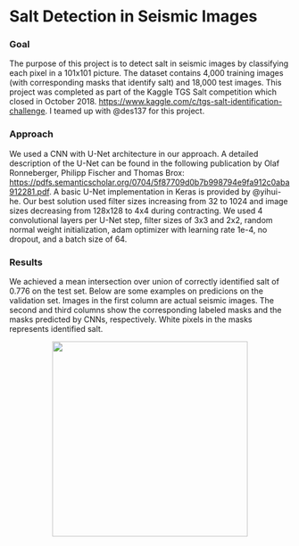 # Salt Detection in Seismic Images

### Goal
The purpose of this project is to detect salt in seismic images by classifying each pixel in
a 101x101 picture. The dataset contains 4,000 training images (with corresponding masks that identify
salt) and 18,000 test images. This project was completed as part of the Kaggle TGS Salt competition 
which closed in October 2018. https://www.kaggle.com/c/tgs-salt-identification-challenge. I teamed up
with @des137 for this project.

### Approach
We used a CNN with U-Net architecture in our approach. A detailed description of the U-Net can be found
in the following publication by Olaf Ronneberger, Philipp Fischer and Thomas Brox:
https://pdfs.semanticscholar.org/0704/5f87709d0b7b998794e9fa912c0aba912281.pdf. A basic U-Net implementation
in Keras is provided by @yihui-he. Our best solution used filter sizes increasing from 32 to 1024 and image 
sizes decreasing from 128x128 to 4x4 during contracting. We used 4 convolutional layers per U-Net step, filter
sizes of 3x3 and 2x2, random normal weight initialization, adam optimizer with learning rate 1e-4, no dropout,
and a batch size of 64.

### Results
We achieved a mean intersection over union of correctly identified salt of 0.776 on the test set. Below are some 
examples on predicions on the validation set. Images in the first column are actual seismic images. The second and 
third columns show the corresponding labeled masks and the masks predicted by CNNs, respectively. White pixels in 
the masks represents identified salt.
<p align="center">
  <img src="https://github.com/roman807/TGS_Salt/blob/master/examples.png" width="350">
</p>
